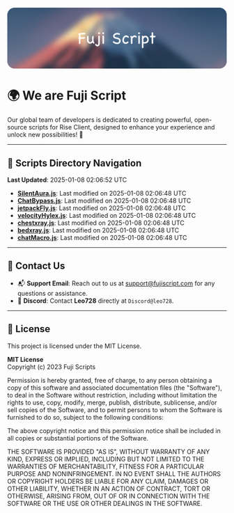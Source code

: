 ![Banner](.github/b.webp)

# 🌍 **We are Fuji Script**

Our global team of developers is dedicated to creating powerful, open-source scripts for Rise Client, designed to enhance your experience and unlock new possibilities! 🌟

---
<!-- SCRIPTS_NAVIGATION_START -->
## 📂 **Scripts Directory Navigation**

**Last Updated**: 2025-01-08 02:06:52 UTC

- **[SilentAura.js](scripts/SilentAura.js)**: Last modified on 2025-01-08 02:06:48 UTC
- **[ChatBypass.js](scripts/ChatBypass.js)**: Last modified on 2025-01-08 02:06:48 UTC
- **[jetpackFly.js](scripts/jetpackFly.js)**: Last modified on 2025-01-08 02:06:48 UTC
- **[velocityHylex.js](scripts/velocityHylex.js)**: Last modified on 2025-01-08 02:06:48 UTC
- **[chestxray.js](scripts/chestxray.js)**: Last modified on 2025-01-08 02:06:48 UTC
- **[bedxray.js](scripts/bedxray.js)**: Last modified on 2025-01-08 02:06:48 UTC
- **[chatMacro.js](scripts/chatMacro.js)**: Last modified on 2025-01-08 02:06:48 UTC

<!-- SCRIPTS_NAVIGATION_END -->

---

## 💬 **Contact Us**  
- 📬 **Support Email**: Reach out to us at [support@fujiscript.com](mailto:support@fujiscript.com) for any questions or assistance.  
- 💬 **Discord**: Contact **Leo728** directly at `Discord@leo728`.

---

## 📜 **License**

This project is licensed under the MIT License.  

**MIT License**  
Copyright (c) 2023 Fuji Scripts  

Permission is hereby granted, free of charge, to any person obtaining a copy of this software and associated documentation files (the "Software"), to deal in the Software without restriction, including without limitation the rights to use, copy, modify, merge, publish, distribute, sublicense, and/or sell copies of the Software, and to permit persons to whom the Software is furnished to do so, subject to the following conditions:  

The above copyright notice and this permission notice shall be included in all copies or substantial portions of the Software.  

THE SOFTWARE IS PROVIDED "AS IS", WITHOUT WARRANTY OF ANY KIND, EXPRESS OR IMPLIED, INCLUDING BUT NOT LIMITED TO THE WARRANTIES OF MERCHANTABILITY, FITNESS FOR A PARTICULAR PURPOSE AND NONINFRINGEMENT. IN NO EVENT SHALL THE AUTHORS OR COPYRIGHT HOLDERS BE LIABLE FOR ANY CLAIM, DAMAGES OR OTHER LIABILITY, WHETHER IN AN ACTION OF CONTRACT, TORT OR OTHERWISE, ARISING FROM, OUT OF OR IN CONNECTION WITH THE SOFTWARE OR THE USE OR OTHER DEALINGS IN THE SOFTWARE.  
